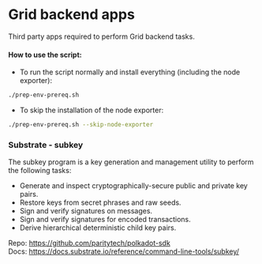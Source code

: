 # Grid backend apps

Third party apps required to perform Grid backend tasks.

#### How to use the script:
- To run the script normally and install everything (including the node exporter):

```bash
./prep-env-prereq.sh
```
- To skip the installation of the node exporter:

```bash
./prep-env-prereq.sh --skip-node-exporter
```

### Substrate - subkey

The subkey program is a key generation and management utility to perform the following tasks:
- Generate and inspect cryptographically-secure public and private key pairs.
- Restore keys from secret phrases and raw seeds.
- Sign and verify signatures on messages.
- Sign and verify signatures for encoded transactions.
- Derive hierarchical deterministic child key pairs.

Repo: https://github.com/paritytech/polkadot-sdk  
Docs: https://docs.substrate.io/reference/command-line-tools/subkey/

